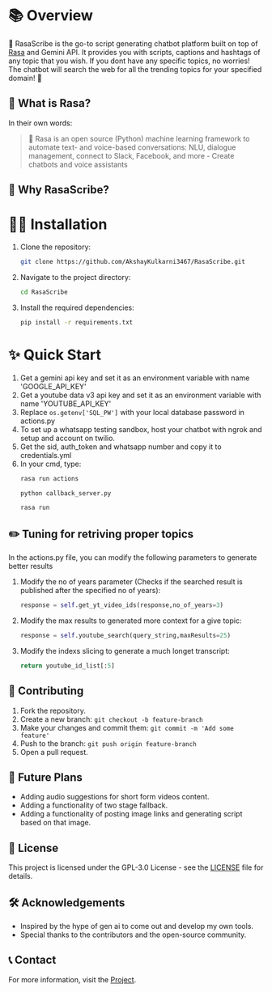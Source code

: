 # 📚 Overview

💬 RasaScribe is the go-to script generating chatbot platform built on top of [Rasa](https://github.com/RasaHQ/rasa) and Gemini API. It provides you with scripts, captions and hashtags of any topic that you wish. If you dont have any specific topics, no worries! The chatbot will search the web for all the trending topics for your specified domain! 👀

## 📖 What is Rasa?

In their own words:

>💬 Rasa is an open source (Python) machine learning framework to automate text- and voice-based conversations: NLU, dialogue management, connect to Slack, Facebook, and more - Create chatbots and voice assistants

## 📝 Why RasaScribe?

# 🧑‍💻 Installation
1. Clone the repository:
    ```sh
    git clone https://github.com/AkshayKulkarni3467/RasaScribe.git
    ```
2. Navigate to the project directory:
    ```sh
    cd RasaScribe
    ```
3. Install the required dependencies:
    ```sh
    pip install -r requirements.txt
    ```

# ✨ Quick Start
1. Get a gemini api key and set it as an environment variable with name 'GOOGLE_API_KEY' 
2. Get a youtube data v3 api key and set it as an environment variable with name 'YOUTUBE_API_KEY'
3. Replace `os.getenv['SQL_PW']` with your local database password in actions.py 
4. To set up a whatsapp testing sandbox, host your chatbot with ngrok and setup and account on twilio.
5. Get the sid, auth_token and whatsapp number and copy it to credentials.yml
6. In your cmd, type:
    ```sh
    rasa run actions
    ```
    ```sh
    python callback_server.py
    ```
    ```sh
    rasa run
    ```

## ✏️ Tuning for retriving proper topics

In the actions.py file, you can modify the following parameters to generate better results

1. Modify the no of years parameter (Checks if the searched result is published after the specified no of years):
    ```python
    response = self.get_yt_video_ids(response,no_of_years=3)
    ```
2. Modify the max results to generated more context for a give topic:
    ```python
    response = self.youtube_search(query_string,maxResults=25)
    ```
3. Modify the indexs slicing to generate a much longet transcript:
    ```python
    return youtube_id_list[:5]
    ```

## 🌟 Contributing
1. Fork the repository.
2. Create a new branch: `git checkout -b feature-branch`
3. Make your changes and commit them: `git commit -m 'Add some feature'`
4. Push to the branch: `git push origin feature-branch`
5. Open a pull request.

## 🔎 Future Plans
- Adding audio suggestions for short form videos content.
- Adding a functionality of two stage fallback.
- Adding a functionality of posting image links and generating script based on that image.

## 📜 License
This project is licensed under the GPL-3.0 License - see the [LICENSE](LICENSE) file for details.

## 🛠️ Acknowledgements
- Inspired by the hype of gen ai to come out and develop my own tools.
- Special thanks to the contributors and the open-source community.

## 📞 Contact
For more information, visit the [Project](https://github.com/AkshayKulkarni3467/RasaScribe).
